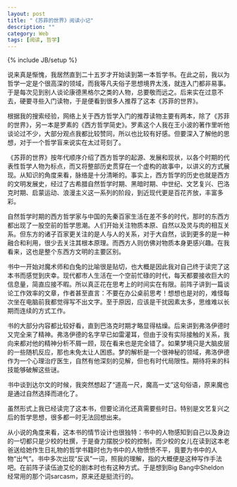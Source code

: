 ```yaml
---
layout: post
title: "《苏菲的世界》阅读小记"
description: ""
category: Web
tags: [阅读, 哲学]
---
```

{% include JB/setup %}

说来真是惭愧，我居然直到二十五岁才开始读到第一本哲学书。在此之前，我以为哲学一定是个很高深的领域，而我等凡夫俗子思想境界太浅，就连入门都非易事。于是每次见到别人谈论康德黑格尔之类的人物，总要敬而远之。后来实在过意不去，硬要寻些入门读物，于是便看到很多人推荐了这本《苏菲的世界》。

根据我的搜索经验，网络上关于西方哲学入门的推荐读物主要有两本，除了《苏菲的世界》，另一本是罗素的《西方哲学简史》。罗素这个人我在王小波的著作里听他谈论过不少，大部分观点我都比较赞同，所以也比较有好感。但要深入了解他的思想，对于一个哲学盲来说实在太过苛刻了。

《苏菲的世界》按年代顺序介绍了西方哲学的起源、发展和现状，以各个时期的代表性哲学人物为标点，而又将整部历史贯穿在一个虚构的故事中，以讲义的方式展现。从知识的角度来看，脉络是十分清晰的。事实上，西方哲学的历史也就是西方的文明发展史，经过了古希腊自然哲学时期、黑暗时期、中世纪、文艺复兴、巴洛克时期、启蒙运动、浪漫主义这一系列的阶段，到近现代更是百花齐放，丰富多彩。

自然哲学时期的西方哲学家与中国的先秦百家生活在差不多的时代，那时的东西方都出现了一股空前的哲学思潮。人们开始关注物质本原、自然以及灵与肉的相互关系。但东方的诸子百家更关注的是人与人的关系，对于大自然，谈到更多的是一种融合和利用，很少去关注其根本原理。而西方人则仿佛对物质本身更感兴趣。在我看来，这也是整个东西方文明的主要区别。

书中一开始对魔术师和白兔的比喻很是贴切，也大概是因此我对自己终于读完了这本书而感觉到庆幸。现代都市人生活在一个空前忙碌的时代，每天都要接收巨大的信息量，简直应接不暇。所以真正花在思考上的时间实在有限。前阵子讲到一篇谈论工作效率的文章，作者甚至直言：不要在办公桌前思考！想想也是对的，难怪每次坐在电脑前我都觉得写不出文字。至于原因，应该是干扰因素太多，思维难以长期而连续的方式工作。

书的大部分内容都比较好看，直到巴洛克时期才略显得枯燥。后来讲到弗洛伊德时又完全来了精神。弗洛伊德的名字早已如雷灌耳，但由于没有实际接触的关系，我向来都对他的精神分析不屑一顾，现在看来也是完全错了。如果梦境只是大脑皮层的一些随机反应，那也未免太让人困惑。梦的解析是一个很神秘的领域，弗洛伊德作为一个心理治疗医生，自然有他深刻的见解，但也有时代局限性。期待将来的科技能够破解这些谜。

书中谈到达尔文的时候，我突然想起了“道高一尺，魔高一丈”这句俗语，原来魔也是通过自然选择而进化了。

虽然形式上我已经读完了这本书，但要论消化还真需要些时日。特别是文艺复兴之后的哲学思想，很多都一时无法回想出来。

从小说的角度来看，这本书的情节设计也很独特：书中的人物感知到自己以及身边的一切都只是少校的杜撰，于是奋力摆脱少校的控制，而少校的女儿在读到这本老爸送给她作生日礼物的哲学书籍时也为书中的人物愤愤不平，竟要为书中的人物“出气”。书中多次出现“反讽”一词，照我的理解，指的大概便是这种写作手法吧。在前阵子读伍迪艾伦的剧本时也有这种方式。于是想到Big Bang中Sheldon经常用的那个词sarcasm，原来还是挺流行的。

